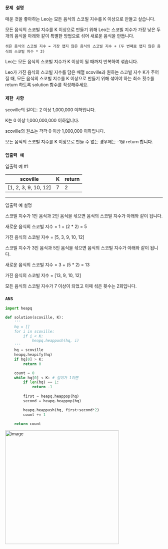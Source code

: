 ### `문제 설명`

매운 것을 좋아하는 Leo는 모든 음식의 스코빌 지수를 K 이상으로 만들고 싶습니다. 

모든 음식의 스코빌 지수를 K 이상으로 만들기 위해 Leo는 스코빌 지수가 가장 낮은 두 개의 음식을 아래와 같이 특별한 방법으로 섞어 새로운 음식을 만듭니다.

```
섞은 음식의 스코빌 지수 = 가장 맵지 않은 음식의 스코빌 지수 + (두 번째로 맵지 않은 음식의 스코빌 지수 * 2)
```

Leo는 모든 음식의 스코빌 지수가 K 이상이 될 때까지 반복하여 섞습니다.

Leo가 가진 음식의 스코빌 지수를 담은 배열 scoville과 원하는 스코빌 지수 K가 주어질 때, 모든 음식의 스코빌 지수를 K 이상으로 만들기 위해 섞어야 하는 최소 횟수를 return 하도록 solution 함수를 작성해주세요.

### `제한 사항`

scoville의 길이는 2 이상 1,000,000 이하입니다.

K는 0 이상 1,000,000,000 이하입니다.

scoville의 원소는 각각 0 이상 1,000,000 이하입니다.

모든 음식의 스코빌 지수를 K 이상으로 만들 수 없는 경우에는 -1을 return 합니다.

### `입출력 예`

입출력 예 #1


|scoville|K|return|
|---|---|---|
|[1, 2, 3, 9, 10, 12]|7|2|
----

입출력 예 설명

스코빌 지수가 1인 음식과 2인 음식을 섞으면 음식의 스코빌 지수가 아래와 같이 됩니다.

새로운 음식의 스코빌 지수 = 1 + (2 * 2) = 5

가진 음식의 스코빌 지수 = [5, 3, 9, 10, 12]

스코빌 지수가 3인 음식과 5인 음식을 섞으면 음식의 스코빌 지수가 아래와 같이 됩니다.

새로운 음식의 스코빌 지수 = 3 + (5 * 2) = 13

가진 음식의 스코빌 지수 = [13, 9, 10, 12]

모든 음식의 스코빌 지수가 7 이상이 되었고 이때 섞은 횟수는 2회입니다.

### `ANS`

```python
import heapq

def solution(scoville, K):
    '''
    hq = []
    for i in scoville:
        if i < K:
            heapq.heappush(hq, i)
    '''
    hq = scoville
    heapq.heapify(hq)
    if hq[0] > K:
        return 0

    count = 0
    while hq[0] < K: # 길이가 1이면
        if len(hq) == 1:
            return -1
        
        first = heapq.heappop(hq)
        second = heapq.heappop(hq)

        heapq.heappush(hq, first+second*2)
        count += 1

    return count


```


<img width="363" alt="image" src="https://user-images.githubusercontent.com/84978165/229792660-27a00084-49f3-4eff-8c5a-5892a9f0d0c3.png">

